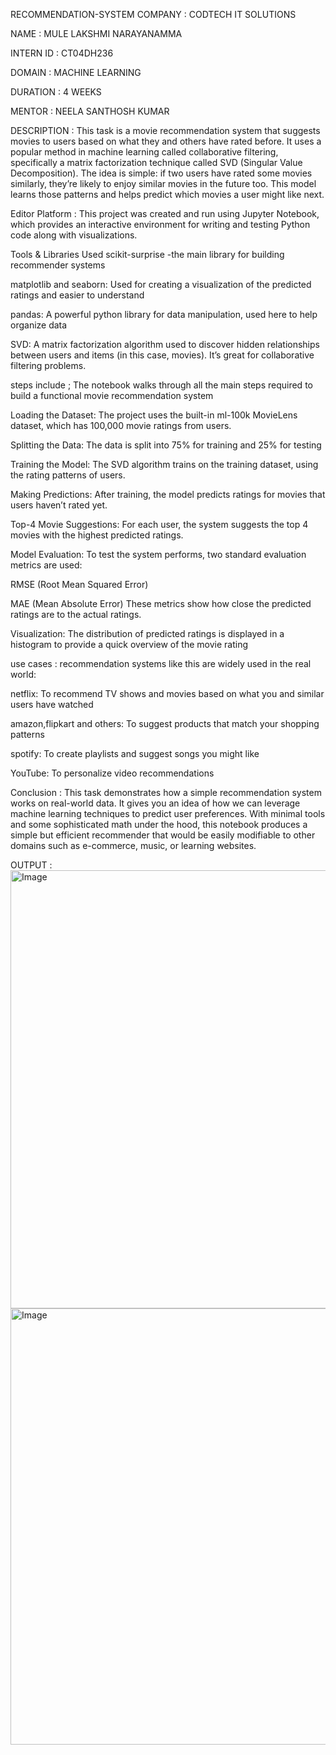 RECOMMENDATION-SYSTEM COMPANY : CODTECH IT SOLUTIONS

NAME : MULE LAKSHMI NARAYANAMMA

INTERN ID : CT04DH236

DOMAIN : MACHINE LEARNING

DURATION : 4 WEEKS

MENTOR : NEELA SANTHOSH KUMAR

DESCRIPTION : This task is a movie recommendation system that suggests movies to users based on what they and others have rated before. It uses a popular method in machine learning called collaborative filtering, specifically a matrix factorization technique called SVD (Singular Value Decomposition). The idea is simple: if two users have rated some movies similarly, they’re likely to enjoy similar movies in the future too. This model learns those patterns and helps predict which movies a user might like next.

Editor Platform : This project was created and run using Jupyter Notebook, which provides an interactive environment for writing and testing Python code along with visualizations.

Tools & Libraries Used scikit-surprise -the main library for building recommender systems

matplotlib and seaborn: Used for creating a visualization of the predicted ratings and easier to understand

pandas: A powerful python library for data manipulation, used here to help organize data

SVD: A matrix factorization algorithm used to discover hidden relationships between users and items (in this case, movies). It’s great for collaborative filtering problems.

steps include ; The notebook walks through all the main steps required to build a functional movie recommendation system

Loading the Dataset: The project uses the built-in ml-100k MovieLens dataset, which has 100,000 movie ratings from users.

Splitting the Data: The data is split into 75% for training and 25% for testing

Training the Model: The SVD algorithm trains on the training dataset, using the rating patterns of users.

Making Predictions: After training, the model predicts ratings for movies that users haven’t rated yet.

Top-4 Movie Suggestions: For each user, the system suggests the top 4 movies with the highest predicted ratings.

Model Evaluation: To test the system performs, two standard evaluation metrics are used:

RMSE (Root Mean Squared Error)

MAE (Mean Absolute Error) These metrics show how close the predicted ratings are to the actual ratings.

Visualization: The distribution of predicted ratings is displayed in a histogram to provide a quick overview of the movie rating

use cases : recommendation systems like this are widely used in the real world:

netflix: To recommend TV shows and movies based on what you and similar users have watched

amazon,flipkart and others: To suggest products that match your shopping patterns

spotify: To create playlists and suggest songs you might like

YouTube: To personalize video recommendations

Conclusion : This task demonstrates how a simple recommendation system works on real-world data. It gives you an idea of how we can leverage machine learning techniques to predict user preferences. With minimal tools and some sophisticated math under the hood, this notebook produces a simple but efficient recommender that would be easily modifiable to other domains such as e-commerce, music, or learning websites.

OUTPUT : 
<img width="874" height="701" alt="Image" src="https://github.com/user-attachments/assets/1e757866-35dd-4920-bc87-3e739ad5a20e" />
<img width="986" height="698" alt="Image" src="https://github.com/user-attachments/assets/e2c40ec1-4ff2-4ab1-9a9f-edec946aeb48" />
